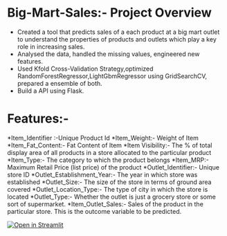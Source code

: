 # Big-Mart-Sales:- Project Overview
* Created a tool that predicts sales of a each  product at a big mart outlet to understand the properties of products and outlets which play a key role in increasing sales.
* Analysed the data, handled the missing values, engineered new features.
* Used Kfold Cross-Validation Strategy,optimized RandomForestRegressor,LightGbmRegressor using GridSearchCV, prepared a ensemble of both.
* Build a API using Flask.
# Features:-
*Item_Identifier :-Unique Product Id
*Item_Weight:- Weight of Item
*Item_Fat_Content:- Fat Content of Item
*Item Visibility:- The % of total display area of all products in a store allocated to the particular product
*Item_Type:-	The category to which the product belongs
*Item_MRP:-	Maximum Retail Price (list price) of the product
*Outlet_Identifier:-	Unique store ID
*Outlet_Establishment_Year:-	The year in which store was established
*Outlet_Size:-	The size of the store in terms of ground area covered
*Outlet_Location_Type:-	The type of city in which the store is located
*Outlet_Type:-	Whether the outlet is just a grocery store or some sort of supermarket.
*Item_Outlet_Sales:-	Sales of the product in the particular store. This is the outcome variable to be predicted.

[![Open in Streamlit](https://static.streamlit.io/badges/streamlit_badge_black_white.svg)](https://share.streamlit.io/rohans6/big-mart-sales/main/Main.py)

